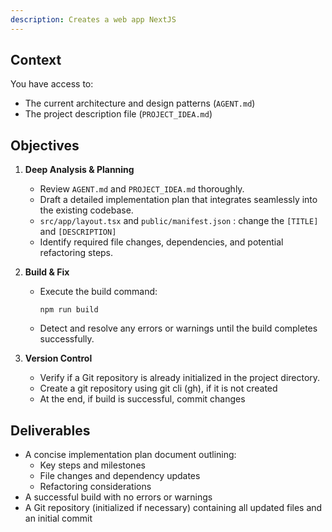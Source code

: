 ```yaml
---
description: Creates a web app NextJS
---
```


## Context
You have access to:
- The current architecture and design patterns (`AGENT.md`)
- The project description file (`PROJECT_IDEA.md`)

## Objectives

1. **Deep Analysis & Planning**  
   - Review `AGENT.md` and `PROJECT_IDEA.md` thoroughly.  
   - Draft a detailed implementation plan that integrates seamlessly into the existing codebase.
   - `src/app/layout.tsx` and `public/manifest.json` : change the `[TITLE]` and `[DESCRIPTION]`
   - Identify required file changes, dependencies, and potential refactoring steps.

1. **Build & Fix**  
   - Execute the build command:
     ```
     npm run build
     ```  
   - Detect and resolve any errors or warnings until the build completes successfully.

2. **Version Control**  
   - Verify if a Git repository is already initialized in the project directory.  
   - Create a git repository using git cli (gh), if it is not created
   - At the end, if build is successful, commit changes

## Deliverables
- A concise implementation plan document outlining:
  - Key steps and milestones  
  - File changes and dependency updates  
  - Refactoring considerations  
- A successful build with no errors or warnings  
- A Git repository (initialized if necessary) containing all updated files and an initial commit  
